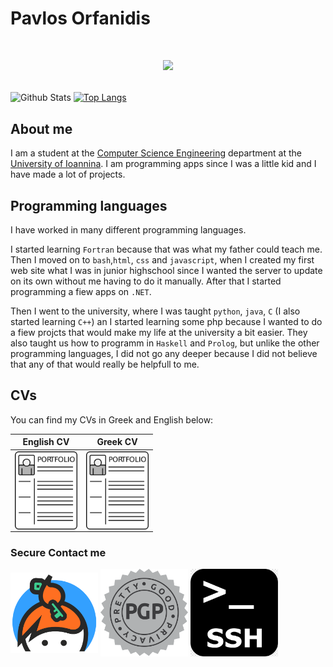 # Pavlos Orfanidis

# <p height="50%" align="center"> [<img  height="50%" src="https://ko-fi.com/img/githubbutton_sm.svg">](https://ko-fi.com/porfanid)</p>

![Github Stats](https://github-readme-stats.vercel.app/api?username=porfanid&show_icons=true&hide_border=true&hide=issues,contribs&count_private=true&theme=github_dark)
[![Top Langs](https://github-readme-stats.vercel.app/api/top-langs/?username=porfanid&layout=compact&hide_border=true&count_private=true&theme=github_dark&langs_count=9)](https://github.com/anuraghazra/github-readme-stats)

## About me
I am a student at the [Computer Science Engineering](https://www.cs.uoi.gr) department at the [University of Ioannina](https://www.uoi.gr/). I am programming apps since I was a little kid and I have made a lot of projects.

## Programming languages
I have worked in many different programming languages.

I started learning `Fortran` because that was what my father could teach me. Then I moved on to `bash`,`html`, `css` and `javascript`, when I created my first web site what I was in junior highschool since I wanted the server to update on its own without me having to do it manually. After that I started programming a fiew apps on `.NET`. 

Then I went to the university, where I was taught `python`, `java`, `C` (I also started learning `C++`) an I started learning some php because I wanted to do a fiew projcts that would make my life at the university a bit easier. They also taught us how to programm in `Haskell` and `Prolog`, but unlike the other programming languages, I did not go any deeper because I did not believe that any of that would really be helpfull to me.

## CVs
You can find my CVs in Greek and English below:

| English CV | Greek CV |
|:---:|:---:|
|[<img align="center" src="images/cv.png"  width="100" alt="English CV"/>](https://porfanid.github.io/CV_EN.pdf)| [<img align="center" src="images/cv.png"  width="100" alt="Greek CV"/>](https://porfanid.github.io/CV_GR.pdf)|


### Secure Contact me

[<img align="center" src="images/Kaybase.png"  width="140"/>](https://keybase.io/porfanidis)
[<img align="center" src="images/pgp.png"  width="140"/>](https://github.com/porfanid.gpg)
[<img align="center" src="images/ssh.png"  width="140"/>](https://github.com/porfanid.keys)